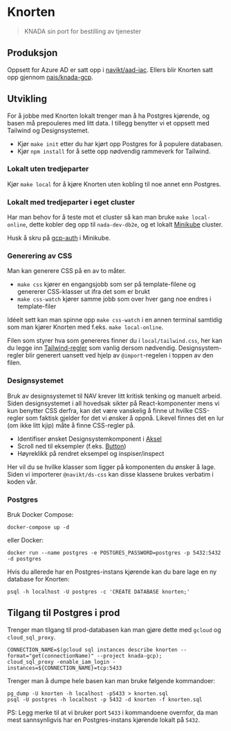 # Knorten

> KNADA sin port for bestilling av tjenester

## Produksjon

Oppsett for Azure AD er satt opp i [navikt/aad-iac](https://github.com/navikt/aad-iac/blob/master/prod/knorten.yaml).
Ellers blir Knorten satt opp gjennom [nais/knada-gcp](https://github.com/nais/knada-gcp/blob/main/knorten.tf).

## Utvikling

For å jobbe med Knorten lokalt trenger man å ha Postgres kjørende, og basen må prepouleres med litt data.
I tillegg benytter vi et oppsett med Tailwind og Designsystemet.

- Kjør `make init` etter du har kjørt opp Postgres for å populere databasen.
- Kjør `npm install` for å sette opp nødvendig rammeverk for Tailwind.

### Lokalt uten tredjeparter

Kjør `make local` for å kjøre Knorten uten kobling til noe annet enn Postgres.

### Lokalt med tredjeparter i eget cluster

Har man behov for å teste mot et cluster så kan man bruke `make local-online`, dette kobler deg opp til `nada-dev-db2e`, og et lokalt [Minikube](https://minikube.sigs.k8s.io/) cluster.

Husk å skru på [gcp-auth](https://minikube.sigs.k8s.io/docs/handbook/addons/gcp-auth/) i Minikube.

### Generering av CSS

Man kan generere CSS på en av to måter.

* `make css` kjører en engangsjobb som ser på template-filene og genererer CSS-klasser ut ifra det som er brukt
* `make css-watch` kjører samme jobb som over hver gang noe endres i template-filer

Idéelt sett kan man spinne opp `make css-watch` i en annen terminal samtidig som man kjører Knorten med f.eks. `make local-online`.

Filen som styrer hva som genereres finner du i `local/tailwind.css`, her kan du legge inn [Tailwind-regler](https://tailwindcss.com/docs/functions-and-directives#layer) som vanlig dersom nødvendig. Designsystem-regler blir generert uansett ved hjelp av `@import`-regelen i toppen av den filen.

### Designsystemet

Bruk av designsystemet til NAV krever litt kritisk tenking og manuelt arbeid.
Siden designsystemet i all hovedsak sikter på React-komponenter mens vi kun benytter CSS derfra, kan det være vanskelig å finne ut hvilke CSS-regler som faktisk gjelder for det vi ønsker å oppnå.
Likevel finnes det en lur (om ikke litt kjip) måte å finne CSS-regler på.

* Identifiser ønsket Designsystemkomponent i [Aksel](https://aksel.nav.no/komponenter)
* Scroll ned til eksempler (f.eks. [Button](https://aksel.nav.no/komponenter/core/button#ha8bb240d2c68))
* Høyreklikk på rendret eksempel og inspiser/inspect

Her vil du se hvilke klasser som ligger på komponenten du ønsker å lage.
Siden vi importerer `@navikt/ds-css` kan disse klassene brukes verbatim i koden vår.

### Postgres

Bruk Docker Compose:

    docker-compose up -d

eller Docker:

    docker run --name postgres -e POSTGRES_PASSWORD=postgres -p 5432:5432 -d postgres

Hvis du allerede har en Postgres-instans kjørende kan du bare lage en ny database for Knorten:

    psql -h localhost -U postgres -c 'CREATE DATABASE knorten;'

## Tilgang til Postgres i prod

Trenger man tilgang til prod-databasen kan man gjøre dette med `gcloud` og `cloud_sql_proxy`.

```
CONNECTION_NAME=$(gcloud sql instances describe knorten --format="get(connectionName)" --project knada-gcp);
cloud_sql_proxy -enable_iam_login -instances=${CONNECTION_NAME}=tcp:5433
```

Trenger man å dumpe hele basen kan man bruke følgende kommandoer:
```
pg_dump -U knorten -h localhost -p5433 > knorten.sql
psql -U postgres -h localhost -p 5432 -d knorten -f knorten.sql
```

PS: Legg merke til at vi bruker port `5433` i kommandoene overnfor, da man mest sannsynligvis har en Postgres-instans kjørende lokalt på `5432`.
